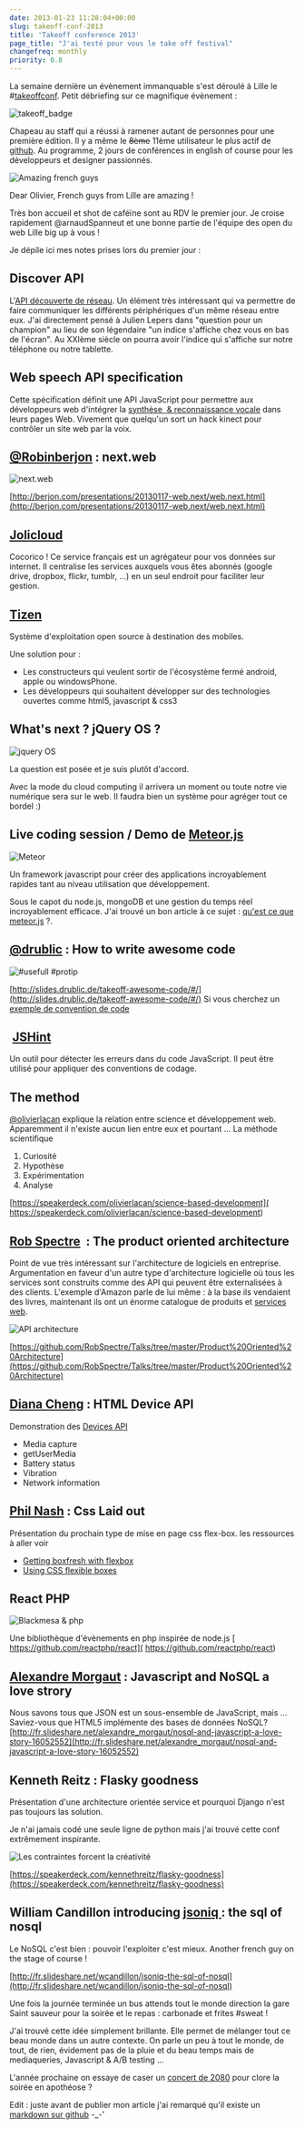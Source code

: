 ```yaml
---
date: 2013-01-23 11:28:04+00:00
slug: takeoff-conf-2013
title: 'Takeoff conference 2013'
page_title: "J'ai testé pour vous le take off festival"
changefreq: monthly
priority: 0.8
---
```


La semaine dernière un évènement immanquable s'est déroulé à Lille le #[takeoffconf](http://takeoffconf.com/).
Petit débriefing sur ce magnifique évènement :

![takeoff_badge](blog/legacy/2013/01/takeoff_badge.jpg?raw=true)

Chapeau au staff qui a réussi à ramener autant de personnes pour une première édition. Il y a même le <del>8ème</del> 11ème utilisateur le plus actif de [github](https://github.com/jeromeetienne). Au programme, 2 jours de conférences in english of course pour les développeurs et designer passionnés.

![Amazing french guys](blog/legacy/2013/01/frenchGuysRocks.jpg?raw=true)

Dear Olivier, French guys from Lille are amazing !

Très bon accueil et shot de caféïne sont au RDV le premier jour. Je croise rapidement @arnaudSpanneut et une bonne partie de l'équipe des open du web Lille big up à vous !

Je dépile ici mes notes prises lors du premier jour :


## Discover API

L'[API découverte de réseau](http://dev.opera.com/articles/view/network-service-discovery-api-support-in-opera/).
Un élément très intéressant qui va permettre de faire communiquer les différents périphériques d'un même réseau entre eux. J'ai directement pensé à Julien Lepers dans "question pour un champion" au lieu de son légendaire "un indice s'affiche chez vous en bas de l'écran". Au XXIème siècle on pourra avoir l'indice qui s'affiche sur notre téléphone ou notre tablette.




## Web speech API specification


Cette spécification définit une API JavaScript pour permettre aux développeurs web d'intégrer la [synthèse  & reconnaissance vocale](https://dvcs.w3.org/hg/speech-api/raw-file/tip/speechapi.html) dans leurs pages Web. Vivement que quelqu'un sort un hack kinect pour contrôler un site web par la voix.




## [@Robinberjon](https://twitter.com/Robinberjon) : next.web


![next.web](blog/legacy/2013/01/next.web_.jpg?raw=true)

[http://berjon.com/presentations/20130117-web.next/web.next.html](http://berjon.com/presentations/20130117-web.next/web.next.html)


## [Jolicloud](http://www.jolicloud.com/)


Cocorico ! Ce service français est un agrégateur pour vos données sur internet. Il centralise les services auxquels vous êtes abonnés (google drive, dropbox, flickr, tumblr, ...) en un seul endroit pour faciliter leur gestion.


## [Tizen](https://www.tizen.org)

Système d'exploitation open source à destination des mobiles.

Une solution pour :

  * Les constructeurs qui veulent sortir de l'écosystème fermé android, apple ou windowsPhone.
  * Les développeurs qui souhaitent développer sur des technologies ouvertes comme html5, javascript & css3


## What's next ? jQuery OS ?


![jquery OS](blog/legacy/2013/01/jqueryOS.png?raw=true)

La question est posée et je suis plutôt d'accord.

Avec la mode du cloud computing il arrivera un moment ou toute notre vie numérique sera sur le web. Il faudra bien un système pour agréger tout ce bordel :)



## Live coding session / Demo de [Meteor.js](http://meteor.com/)


![Meteor](blog/legacy/2013/01/meteor.png?raw=true)

Un framework javascript pour créer des applications incroyablement rapides tant au niveau utilisation que développement.

Sous le capot du node.js, mongoDB et une gestion du temps réel incroyablement efficace. J'ai trouvé un bon article à ce sujet : [qu'est ce que meteor.js](http://hypedrivendev.wordpress.com/2012/04/23/so-what-is-meteor/) ?.


## [@drublic](https://twitter.com/drublic) : How to write awesome code

![#usefull #protip](blog/legacy/2013/01/code.png?raw=true)

[http://slides.drublic.de/takeoff-awesome-code/#/](http://slides.drublic.de/takeoff-awesome-code/#/)
Si vous cherchez un [exemple de convention de code](http://google-styleguide.googlecode.com/svn/trunk/htmlcssguide.xml)


##  [JSHint](http://www.jshint.com/)


Un outil pour détecter les erreurs dans du code JavaScript. Il peut être utilisé pour appliquer des conventions de codage.




## The method


[@olivierlacan](http://twitter.com/olivierlacan) explique la relation entre science et développement web. Apparemment il n'existe aucun lien entre eux et pourtant ...
La méthode scientifique

1. Curiosité
2. Hypothèse
3. Expérimentation
4. Analyse

[https://speakerdeck.com/olivierlacan/science-based-development]( https://speakerdeck.com/olivierlacan/science-based-development)


## [Rob Spectre](https://twitter.com/dN0t)  : The product oriented architecture


Point de vue très intéressant sur l'architecture de logiciels en entreprise.
Argumentation en faveur d'un autre type d'architecture logicielle où tous les services sont construits comme des API qui peuvent être externalisées à des clients.
L'exemple d'Amazon parle de lui même : à la base ils vendaient des livres, maintenant ils ont un énorme catalogue de produits et [services web](http://aws.amazon.com/fr/products/).

![API architecture](blog/legacy/2013/01/SOA.jpg?raw=true)

[https://github.com/RobSpectre/Talks/tree/master/Product%20Oriented%20Architecture](https://github.com/RobSpectre/Talks/tree/master/Product%20Oriented%20Architecture)




## [Diana Cheng](https://twitter.com/daianacheng) : HTML Device API


Demonstration des [Devices API ](http://dev.webinos.org/specifications/draft/)

  * Media capture
  * getUserMedia
  * Battery status
  * Vibration
  * Network information





## [Phil Nash](https://twitter.com/philnash) : Css Laid out


Présentation du prochain type de mise en page css flex-box. les ressources à aller voir

* [Getting boxfresh with flexbox](http://12devsofxmas.co.uk/post/2013-01-02-day-8-getting-boxfresh-with-flexbox)
* [Using CSS flexible boxes](https://developer.mozilla.org/en-US/docs/CSS/Using_CSS_flexible_boxes)



## React PHP

![Blackmesa & php](blog/legacy/2013/01/blackmesa.png?raw=true)

Une bibliothèque d'évènements en php inspirée de node.js
[ https://github.com/reactphp/react]( https://github.com/reactphp/react)


## [Alexandre Morgaut](https://twitter.com/amorgaut) : Javascript and NoSQL a love strory

Nous savons tous que JSON est un sous-ensemble de JavaScript, mais ... Saviez-vous que HTML5 implémente des bases de données NoSQL?
[http://fr.slideshare.net/alexandre_morgaut/nosql-and-javascript-a-love-story-16052552](http://fr.slideshare.net/alexandre_morgaut/nosql-and-javascript-a-love-story-16052552)



## Kenneth Reitz : Flasky goodness


Présentation d'une architecture orientée service et pourquoi Django n'est pas toujours las solution.

Je n'ai jamais codé une seule ligne de python mais j'ai trouvé cette conf extrêmement inspirante.

![Les contraintes forcent la créativité](blog/legacy/2013/01/quote.png?raw=true)

[https://speakerdeck.com/kennethreitz/flasky-goodness](https://speakerdeck.com/kennethreitz/flasky-goodness)




## William Candillon introducing [jsoniq ]( http://www.jsoniq.org/): the sql of nosql


Le NoSQL c'est bien : pouvoir l'exploiter c'est mieux.
Another french guy on the stage of course !

[http://fr.slideshare.net/wcandillon/jsoniq-the-sql-of-nosql](http://fr.slideshare.net/wcandillon/jsoniq-the-sql-of-nosql)



Une fois la journée terminée un bus attends tout le monde direction la gare Saint sauveur pour la soirée et le repas : carbonade et frites #sweat !

J'ai trouvé cette idée simplement brillante. Elle permet de mélanger tout ce beau monde dans un autre contexte. On parle un peu à tout le monde, de tout, de rien, évidement pas de la pluie et du beau temps mais de mediaqueries, Javascript & A/B testing ...

L'année prochaine on essaye de caser un [concert de 2080]( http://www.youtube.com/watch?v=7-SB5mv-RcU) pour clore la soirée en apothéose ?


Edit : juste avant de publier mon article j'ai remarqué qu'il existe un [markdown sur github](https://github.com/madflo/takeoff/tree/master/2013/talks/jan17) -_-'
